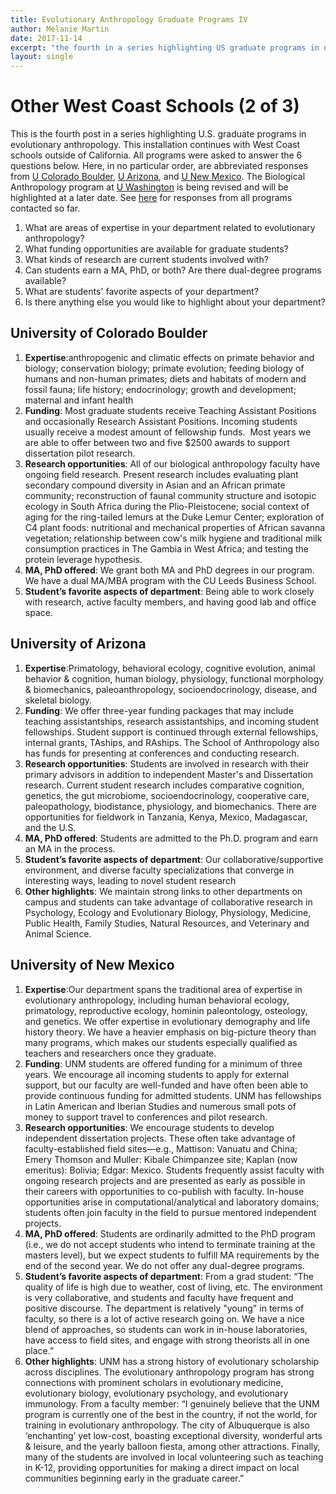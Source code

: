 ```yaml
---
title: Evolutionary Anthropology Graduate Programs IV
author: Melanie Martin
date: 2017-11-14
excerpt: "the fourth in a series highlighting US graduate programs in evolutionary anthropology"
layout: single
---
```


# Other West Coast Schools (2 of 3)

This is the fourth post in a series highlighting U.S. graduate programs in evolutionary anthropology. This installation continues with West Coast schools outside of California. All programs were asked to answer the 6 questions below. Here, in no particular order, are abbreviated responses from [U Colorado Boulder](https://www.colorado.edu/anthropology/), [U Arizona](https://anthropology.arizona.edu/), and [U New Mexico](http://anthropology.unm.edu/index.html). The Biological Anthropology program at [U Washington](https://anthropology.washington.edu/fields/biocultural-anthropology) is being revised and will be highlighted at a later date. See [here](https://docs.google.com/document/d/1oXNquX8sNenA7YeIJiG30xVlfmNtH3WDh_L-b_0ozJ4/edit#heading=h.8ys4ah5knwst) for responses from all programs contacted so far.

1. What are areas of expertise in your department related to evolutionary anthropology?
2. What funding opportunities are available for graduate students?
3. What kinds of research are current students involved with?
4. Can students earn a MA, PhD, or both? Are there dual-degree programs available?
5. What are students' favorite aspects of your department?
6. Is there anything else you would like to highlight about your department? 

## University of Colorado Boulder

1. **Expertise**:anthropogenic and climatic effects on primate behavior and biology; conservation biology; primate evolution; feeding biology of humans and non-human primates; diets and habitats of modern and fossil fauna; life history; endocrinology; growth and development; maternal and infant health
2. **Funding**: Most graduate students receive Teaching Assistant Positions and occasionally Research Assistant Positions. Incoming students usually receive a modest amount of fellowship funds.  Most years we are able to offer between two and five $2500 awards to support dissertation pilot research. 
3. **Research opportunities**: All of our biological anthropology faculty have ongoing field research. Present research includes evaluating plant secondary compound diversity in Asian and an African primate community; reconstruction of faunal community structure and isotopic ecology in South Africa during the Plio-Pleistocene; social context of aging for the ring-tailed lemurs at the Duke Lemur Center; exploration of C4 plant foods: nutritional and mechanical properties of African savanna vegetation; relationship between cow's milk hygiene and traditional milk consumption practices in The Gambia in West Africa; and testing the protein leverage hypothesis. 
4. **MA, PhD offered**: We grant both MA and PhD degrees in our program.  We have a dual MA/MBA program with the CU Leeds Business School.
5. **Student’s favorite aspects of department**: Being able to work closely with research, active faculty members, and having good lab and office space.

## University of Arizona

1. **Expertise**:Primatology, behavioral ecology, cognitive evolution, animal behavior & cognition, human biology, physiology, functional morphology & biomechanics, paleoanthropology, socioendocrinology, disease, and skeletal biology.
2. **Funding**: We offer three-year funding packages that may include teaching assistantships, research assistantships, and incoming student fellowships. Student support is continued through external fellowships, internal grants, TAships, and RAships. The School of Anthropology also has funds for presenting at conferences and conducting research.
3. **Research opportunities**: Students are involved in research with their primary advisors in addition to independent Master's and Dissertation research. Current student research includes comparative cognition, genetics, the gut microbiome, socioendocrinology, cooperative care, paleopathology, biodistance, physiology, and biomechanics. There are opportunities for fieldwork in Tanzania, Kenya, Mexico, Madagascar, and the U.S. 
4. **MA, PhD offered**: Students are admitted to the Ph.D. program and earn an MA in the process.
5. **Student’s favorite aspects of department**: Our collaborative/supportive environment, and diverse faculty specializations that converge in interesting ways, leading to novel student research
6. **Other highlights**: We maintain strong links to other departments on campus and students can take advantage of collaborative research in Psychology, Ecology and Evolutionary Biology, Physiology, Medicine, Public Health, Family Studies, Natural Resources, and Veterinary and Animal Science.

## University of New Mexico

1. **Expertise**:Our department spans the traditional area of expertise in evolutionary anthropology, including human behavioral ecology, primatology, reproductive ecology, hominin paleontology, osteology, and genetics. We offer expertise in evolutionary demography and life history theory. We have a heavier emphasis on big-picture theory than many programs, which makes our students especially qualified as teachers and researchers once they graduate. 
2. **Funding**: UNM students are offered funding for a minimum of three years. We encourage all incoming students to apply for external support, but our faculty are well-funded and have often been able to provide continuous funding for admitted students. UNM has fellowships in Latin American and Iberian Studies and numerous small pots of money to support travel to conferences and pilot research. 
3. **Research opportunities**: We encourage students to develop independent dissertation projects. These often take advantage of faculty-established field sites—e.g., Mattison: Vanuatu and China; Emery Thomson and Muller: Kibale Chimpanzee site; Kaplan (now emeritus): Bolivia; Edgar: Mexico. Students frequently assist faculty with ongoing research projects and are presented as early as possible in their careers with opportunities to co-publish with faculty. In-house opportunities arise in computational/analytical and laboratory domains; students often join faculty in the field to pursue mentored independent projects. 
4. **MA, PhD offered**: Students are ordinarily admitted to the PhD program (i.e., we do not accept students who intend to terminate training at the masters level), but we expect students to fulfill MA requirements by the end of the second year. We do not offer any dual-degree programs.
5. **Student’s favorite aspects of department**: From a grad student: “The quality of life is high due to weather, cost of living, etc. The environment is very collaborative, and students and faculty have frequent and positive discourse. The department is relatively "young" in terms of faculty, so there is a lot of active research going on. We have a nice blend of approaches, so students can work in in-house laboratories, have access to field sites, and engage with strong theorists all in one place.”
6. **Other highlights**: UNM has a strong history of evolutionary scholarship across disciplines. The evolutionary anthropology program has strong connections with prominent scholars in evolutionary medicine, evolutionary biology, evolutionary psychology, and evolutionary immunology. From a faculty member: “I genuinely believe that the UNM program is currently one of the best in the country, if not the world, for training in evolutionary anthropology. The city of Albuquerque is also ‘enchanting’ yet low-cost, boasting exceptional diversity, wonderful arts & leisure, and the yearly balloon fiesta, among other attractions. Finally, many of the students are involved in local volunteering such as teaching in K-12, providing opportunities for making a direct impact on local communities beginning early in the graduate career.”
